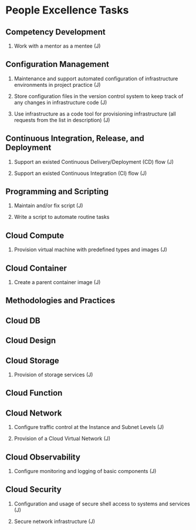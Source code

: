 # People Excellence Tasks

## Competency Development

1. Work with a mentor as a mentee (J)

## Configuration Management

1. Maintenance and support automated configuration of infrastructure environments in project practice (J)

2. Store configuration files in the version control system to keep track of any changes in infrastructure code (J)

3. Use infrastructure as a code tool for provisioning infrastructure (all requests from the list in description) (J)

## Continuous Integration, Release, and Deployment

1. Support an existed Continuous Delivery/Deployment (CD) flow (J)

2. Support an existed Continuous Integration (CI) flow (J)

## Programming and Scripting

1. Maintain and/or fix script (J)

2. Write a script to automate routine tasks

## Cloud Compute

1. Provision virtual machine with predefined types and images (J)

## Cloud Container

1. Create a parent container image (J)

## Methodologies and Practices

## Cloud DB

## Cloud Design

## Cloud Storage

1. Provision of storage services (J)

## Cloud Function

## Cloud Network

1. Configure traffic control at the Instance and Subnet Levels (J)

2. Provision of a Cloud Virtual Network (J)

## Cloud Observability

1. Configure monitoring and logging of basic components (J)

## Cloud Security

1. Configuration and usage of secure shell access to systems and services (J)

2. Secure network infrastructure (J)
